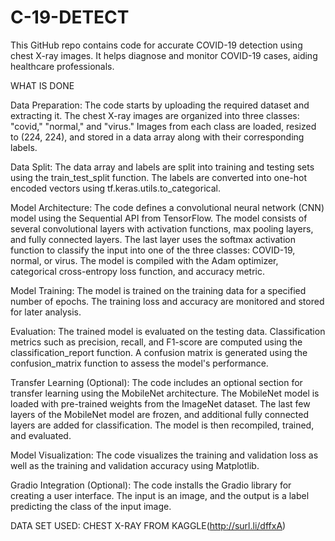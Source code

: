 # C-19-DETECT
This GitHub repo contains code for accurate COVID-19 detection using chest X-ray images. It helps diagnose and monitor COVID-19 cases, aiding healthcare professionals.


WHAT IS DONE

Data Preparation:
The code starts by uploading the required dataset and extracting it.
The chest X-ray images are organized into three classes: "covid," "normal," and "virus."
Images from each class are loaded, resized to (224, 224), and stored in a data array along with their corresponding labels.

Data Split:
The data array and labels are split into training and testing sets using the train_test_split function.
The labels are converted into one-hot encoded vectors using tf.keras.utils.to_categorical.

Model Architecture:
The code defines a convolutional neural network (CNN) model using the Sequential API from TensorFlow.
The model consists of several convolutional layers with activation functions, max pooling layers, and fully connected layers.
The last layer uses the softmax activation function to classify the input into one of the three classes: COVID-19, normal, or virus.
The model is compiled with the Adam optimizer, categorical cross-entropy loss function, and accuracy metric.

Model Training:
The model is trained on the training data for a specified number of epochs.
The training loss and accuracy are monitored and stored for later analysis.

Evaluation:
The trained model is evaluated on the testing data.
Classification metrics such as precision, recall, and F1-score are computed using the classification_report function.
A confusion matrix is generated using the confusion_matrix function to assess the model's performance.

Transfer Learning (Optional):
The code includes an optional section for transfer learning using the MobileNet architecture.
The MobileNet model is loaded with pre-trained weights from the ImageNet dataset.
The last few layers of the MobileNet model are frozen, and additional fully connected layers are added for classification.
The model is then recompiled, trained, and evaluated.

Model Visualization:
The code visualizes the training and validation loss as well as the training and validation accuracy using Matplotlib.

Gradio Integration (Optional):
The code installs the Gradio library for creating a user interface.
The input is an image, and the output is a label predicting the class of the input image.


DATA SET USED: CHEST X-RAY FROM KAGGLE(http://surl.li/dffxA)
